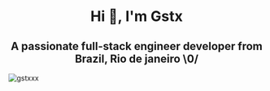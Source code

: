 <div>
<h1 align="center">Hi 👋, I'm Gstx</h1>
<h2 align="center">A passionate full-stack engineer developer from Brazil, Rio de janeiro \0/</h2>
<div><img align="center" src="https://github-readme-streak-stats.herokuapp.com/?user=gstxxx&" alt="gstxxx" />
</div></div>
